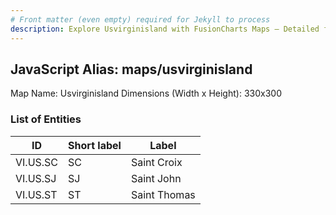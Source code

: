 ```yaml
---
# Front matter (even empty) required for Jekyll to process
description: Explore Usvirginisland with FusionCharts Maps – Detailed features for seamless integration. Try now & enhance your data visualization today! 
---
```


## JavaScript Alias: maps/usvirginisland

Map Name: Usvirginisland
Dimensions (Width x Height): 330x300





### List of Entities

ID | Short label | Label
---|---|---|
VI.US.SC|SC|Saint Croix
VI.US.SJ|SJ|Saint John
VI.US.ST|ST|Saint Thomas

